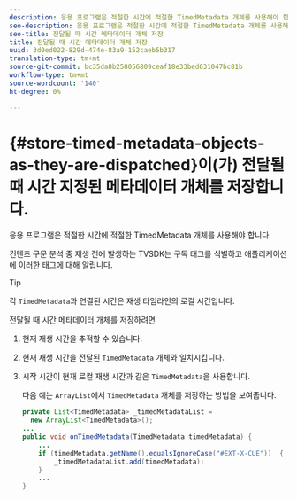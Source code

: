 ```yaml
---
description: 응용 프로그램은 적절한 시간에 적절한 TimedMetadata 개체를 사용해야 합니다.
seo-description: 응용 프로그램은 적절한 시간에 적절한 TimedMetadata 개체를 사용해야 합니다.
seo-title: 전달될 때 시간 메타데이터 개체 저장
title: 전달될 때 시간 메타데이터 개체 저장
uuid: 3d0ed022-829d-474e-83a9-152caeb5b317
translation-type: tm+mt
source-git-commit: bc35da8b258056809ceaf18e33bed631047bc81b
workflow-type: tm+mt
source-wordcount: '140'
ht-degree: 0%

---
```



# {#store-timed-metadata-objects-as-they-are-dispatched}이(가) 전달될 때 시간 지정된 메타데이터 개체를 저장합니다.

응용 프로그램은 적절한 시간에 적절한 TimedMetadata 개체를 사용해야 합니다.

컨텐츠 구문 분석 중 재생 전에 발생하는 TVSDK는 구독 태그를 식별하고 애플리케이션에 이러한 태그에 대해 알립니다.

>[!TIP]
>
>각 `TimedMetadata`과 연결된 시간은 재생 타임라인의 로컬 시간입니다.

전달될 때 시간 메타데이터 개체를 저장하려면

1. 현재 재생 시간을 추적할 수 있습니다.
1. 현재 재생 시간을 전달된 `TimedMetadata` 개체와 일치시킵니다.

1. 시작 시간이 현재 로컬 재생 시간과 같은 `TimedMetadata`을 사용합니다.

   다음 예는 `ArrayList`에서 `TimedMetadata` 개체를 저장하는 방법을 보여줍니다.

   ```java
   private List<TimedMetadata> _timedMetadataList =  
     new ArrayList<TimedMetadata>(); 
   ... 
   public void onTimedMetadata(TimedMetadata timedMetadata) { 
       ... 
       if (timedMetadata.getName().equalsIgnoreCase("#EXT-X-CUE"))  { 
           _timedMetadataList.add(timedMetadata); 
       } 
       ... 
   }
   ```

